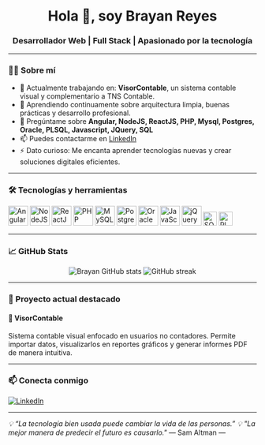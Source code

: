 <h1 align="center">Hola 👋, soy Brayan Reyes</h1>
<h3 align="center">Desarrollador Web | Full Stack | Apasionado por la tecnología</h3>

---

### 👨‍💻 Sobre mí

- 🔭 Actualmente trabajando en: **VisorContable**, un sistema contable visual y complementario a TNS Contable.
- 🌱 Aprendiendo continuamente sobre arquitectura limpia, buenas prácticas y desarrollo profesional.
- 💬 Pregúntame sobre **Angular, NodeJS, ReactJS, PHP, Mysql, Postgres, Oracle, PLSQL, Javascript, JQuery, SQL**
- 📫 Puedes contactarme en [LinkedIn](https://www.linkedin.com/in/brayan-reyes-71ab62253)
- ⚡ Dato curioso: Me encanta aprender tecnologías nuevas y crear soluciones digitales eficientes.

---

### 🛠️ Tecnologías y herramientas

<p align="left">
  <img src="https://cdn.jsdelivr.net/gh/devicons/devicon/icons/angularjs/angularjs-original.svg" width="40" alt="Angular"/>
  <img src="https://cdn.jsdelivr.net/gh/devicons/devicon/icons/nodejs/nodejs-original.svg" width="40" alt="NodeJS"/>
  <img src="https://cdn.jsdelivr.net/gh/devicons/devicon/icons/react/react-original.svg" width="40" alt="ReactJS"/>
  <img src="https://cdn.jsdelivr.net/gh/devicons/devicon/icons/php/php-original.svg" width="40" alt="PHP"/>
  <img src="https://cdn.jsdelivr.net/gh/devicons/devicon/icons/mysql/mysql-original.svg" width="40" alt="MySQL"/>
  <img src="https://cdn.jsdelivr.net/gh/devicons/devicon/icons/postgresql/postgresql-original.svg" width="40" alt="PostgreSQL"/>
  <img src="https://cdn.jsdelivr.net/gh/devicons/devicon/icons/oracle/oracle-original.svg" width="40" alt="Oracle"/>
  <img src="https://cdn.jsdelivr.net/gh/devicons/devicon/icons/javascript/javascript-original.svg" width="40" alt="JavaScript"/>
  <img src="https://cdn.jsdelivr.net/gh/devicons/devicon/icons/jquery/jquery-original.svg" width="40" alt="jQuery"/>
  <img src="https://img.shields.io/badge/SQL-%2300f.svg?&style=for-the-badge&logoColor=white" height="28" alt="SQL"/>
  <img src="https://img.shields.io/badge/PL/SQL-F80000?style=for-the-badge&logo=oracle&logoColor=white" height="28" alt="PLSQL"/>
</p>

---

### 📈 GitHub Stats

<p align="center">
  <img src="https://github-readme-stats.vercel.app/api?username=BrayanReyesDev&show_icons=true&theme=tokyonight" alt="Brayan GitHub stats"/>
  <img src="https://github-readme-streak-stats.herokuapp.com?user=BrayanReyesDev&theme=tokyonight" alt="GitHub streak"/>
</p>

---

### 🚀 Proyecto actual destacado

#### 🧾 VisorContable
Sistema contable visual enfocado en usuarios no contadores. Permite importar datos, visualizarlos en reportes gráficos y generar informes PDF de manera intuitiva.

---

### 📫 Conecta conmigo

[![LinkedIn](https://img.shields.io/badge/LinkedIn-blue?style=for-the-badge&logo=linkedin&logoColor=white)](https://www.linkedin.com/in/brayan-reyes-71ab62253)

---

_💡 “La tecnología bien usada puede cambiar la vida de las personas.”_
_💡 "La mejor manera de predecir el futuro es causarlo."_
— Sam Altman —
